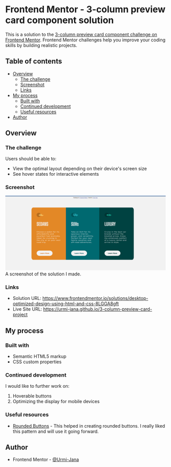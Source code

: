 # Frontend Mentor - 3-column preview card component solution

This is a solution to the [3-column preview card component challenge on Frontend Mentor](https://www.frontendmentor.io/challenges/3column-preview-card-component-pH92eAR2-). Frontend Mentor challenges help you improve your coding skills by building realistic projects. 

## Table of contents

- [Overview](#overview)
  - [The challenge](#the-challenge)
  - [Screenshot](#screenshot)
  - [Links](#links)
- [My process](#my-process)
  - [Built with](#built-with)
  - [Continued development](#continued-development)
  - [Useful resources](#useful-resources)
- [Author](#author)


## Overview

### The challenge

Users should be able to:

- View the optimal layout depending on their device's screen size
- See hover states for interactive elements

### Screenshot

![](screenshot.png)
A screenshot of the solution I made.

### Links

- Solution URL: https://www.frontendmentor.io/solutions/desktop-optimized-design-using-html-and-css-8LGGA8gft
- Live Site URL: https://urmi-jana.github.io/3-column-preview-card-project

## My process

### Built with

- Semantic HTML5 markup
- CSS custom properties


### Continued development

I would like to further work on:
1. Hoverable buttons
2. Optimizing the display for mobile devices

### Useful resources

- [Rounded Buttons](https://freefrontend.com/css-buttons/) - This  helped in creating rounded buttons. I really liked this pattern and will use it going forward.


## Author

- Frontend Mentor - [@Urmi-Jana](https://www.frontendmentor.io/profile/Urmi-Jana)
